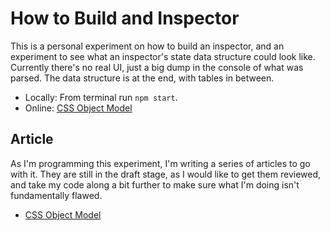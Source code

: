 # How to Build and Inspector

This is a personal experiment on how to build an inspector, and an experiment to see what an inspector's state data structure could look like. Currently there's no real UI, just a big dump in the console of what was parsed. The data structure is at the end, with tables in between.

* Locally: From terminal run `npm start`.
* Online: [CSS Object Model](articles/01-css-object-model.md)

## Article

As I'm programming this experiment, I'm writing a series of articles to go with it. They are still in the draft stage, as I would like to get them reviewed, and take my code along a bit further to make sure what I'm doing isn't fundamentally flawed.

 * [CSS Object Model](articles/01-css-object-model.md)
